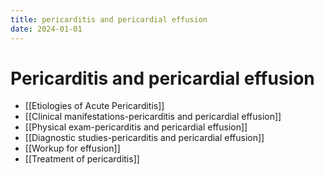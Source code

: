 ```yaml
---
title: pericarditis and pericardial effusion
date: 2024-01-01
---
```


# Pericarditis and pericardial effusion

- [[Etiologies of Acute Pericarditis]]
- [[Clinical manifestations-pericarditis and pericardial effusion]]
- [[Physical exam-pericarditis and pericardial effusion]]
- [[Diagnostic studies-pericarditis and pericardial effusion]]
- [[Workup for effusion]]
- [[Treatment of pericarditis]]
